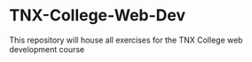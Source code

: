# TNX-College-Web-Dev
This repository will house all exercises for the TNX College web development course
